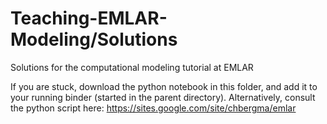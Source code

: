 # Teaching-EMLAR-Modeling/Solutions
Solutions for the computational modeling tutorial at EMLAR

If you are stuck, download the python notebook in this folder, and add it to your running binder (started in the parent directory). Alternatively, consult the python script here:
https://sites.google.com/site/chbergma/emlar
